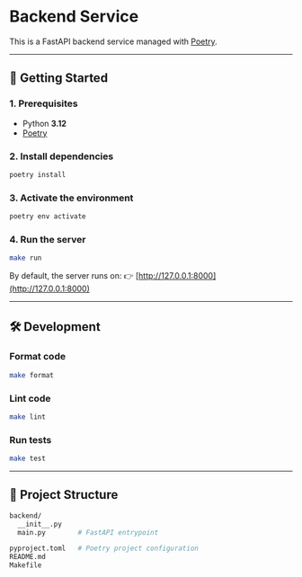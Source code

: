 
# Backend Service

This is a FastAPI backend service managed with [Poetry](https://python-poetry.org/).

---

## 🚀 Getting Started

### 1. Prerequisites
- Python **3.12**
- [Poetry](https://python-poetry.org/docs/#installation)

### 2. Install dependencies
```bash
poetry install
```

### 3. Activate the environment

```bash
poetry env activate
```

### 4. Run the server

```bash
make run
```

By default, the server runs on:
👉 [http://127.0.0.1:8000](http://127.0.0.1:8000)

---

## 🛠 Development

### Format code

```bash
make format
```

### Lint code

```bash
make lint
```

### Run tests

```bash
make test
```

---

## 📂 Project Structure

```bash
backend/
  __init__.py
  main.py        # FastAPI entrypoint

pyproject.toml   # Poetry project configuration
README.md
Makefile
```
